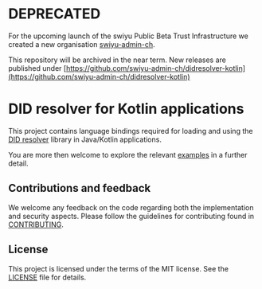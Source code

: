 # DEPRECATED

For the upcoming launch of the swiyu Public Beta Trust Infrastructure we created a new organisation [swiyu-admin-ch](https://github.com/swiyu-admin-ch). 

This repository will be archived in the near term. New releases are published under [https://github.com/swiyu-admin-ch/didresolver-kotlin](https://github.com/swiyu-admin-ch/didresolver-kotlin)

# DID resolver for Kotlin applications

This project contains language bindings required for loading and using the [DID resolver](https://github.com/e-id-admin/didresolver) library in Java/Kotlin applications.

You are more then welcome to explore the relevant [examples](https://github.com/e-id-admin/didresolver-examples) in a further detail.

## Contributions and feedback

We welcome any feedback on the code regarding both the implementation and security aspects. Please follow the guidelines for contributing found in [CONTRIBUTING](./CONTRIBUTING.md).

## License

This project is licensed under the terms of the MIT license. See the [LICENSE](./LICENSE.md) file for details.
